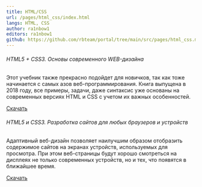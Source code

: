 ```yaml
---
title: HTML/CSS
url: /pages/html_css/index.html
langs: HTML, CSS
author: ra1nbow1
editors: ra1nbow1
github: https://github.com/rbteam/portal/tree/main/src/pages/html_css.md
---
```

<div class="col-md-6 mb-5">
    <h6>HTML5 + CSS3. Основы современного WEB-дизайна</h6>
    <p class="text-muted">
    Этот учебник также прекрасно подойдет для новичков, так как тоже начинается с самых азов веб-программирования. Книга выпущена в 2018 году, все примеры, задачи, даже синтаксис уже основаны на современных версиях HTML и CSS с учетом их важных особенностей.
    </p>
    <a href="https://codernet.ru/books/css/html5_css3_osnovy_sovremennogo_web_dizajna/" class="btn btn-primary">Скачать</a>
</div>
<div class="col-md-6 mb-5">
    <h6>HTML5 и CSS3. Разработка сайтов для любых браузеров и устройств</h6>
    <p class="text-muted">Адаптивный веб-дизайн позволяет наилучшим образом отобразить
          содержимое сайтов на экранах устройств, используемых для просмотра.
          При этом веб-страницы будут хорошо смотреться на дисплеях не только
          современных устройств, но и тех, что появятся в ближайшее время.</p>
    <a href="http://vk.academy.lv/file/frain_html_css_manual.pdf" class="btn btn-primary">Скачать</a>
</div>
